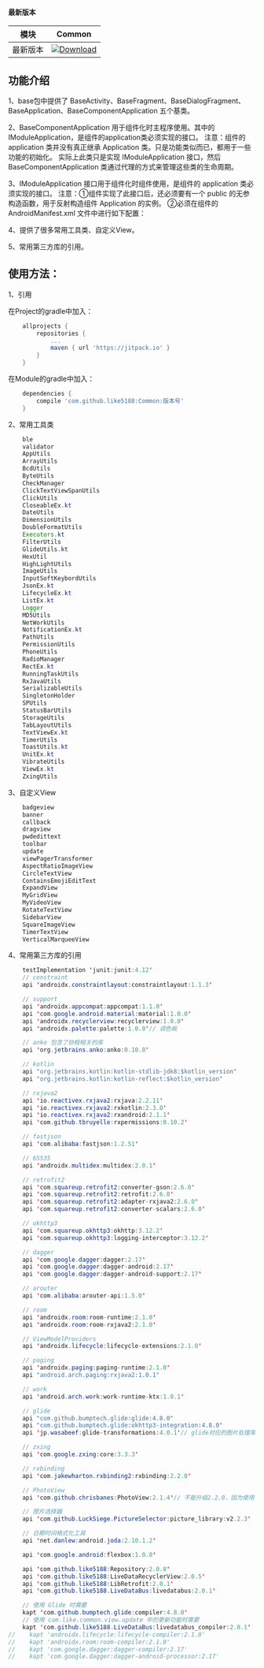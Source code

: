 #### 最新版本

模块|Common
---|---
最新版本|[![Download](https://jitpack.io/v/like5188/Common.svg)](https://jitpack.io/#like5188/Common)

## 功能介绍
1、base包中提供了 BaseActivity、BaseFragment、BaseDialogFragment、BaseApplication、BaseComponentApplication 五个基类。

2、BaseComponentApplication 用于组件化时主程序使用。其中的 IModuleApplication，是组件的application类必须实现的接口。
注意：组件的 application 类并没有真正继承 Application 类。只是功能类似而已，都用于一些功能的初始化。
实际上此类只是实现 IModuleApplication 接口，然后 BaseComponentApplication 类通过代理的方式来管理这些类的生命周期。

3、IModuleApplication 接口用于组件化时组件使用，是组件的 application 类必须实现的接口。
注意：①组件实现了此接口后，还必须要有一个 public 的无参构造函数，用于反射构造组件 Application 的实例。
②必须在组件的 AndroidManifest.xml 文件中进行如下配置：<meta-data android:name="实现类的全限定类名" android:value="IModuleApplication" />

4、提供了很多常用工具类、自定义View。

5、常用第三方库的引用。

## 使用方法：

1、引用

在Project的gradle中加入：
```groovy
    allprojects {
        repositories {
            ...
            maven { url 'https://jitpack.io' }
        }
    }
```
在Module的gradle中加入：
```groovy
    dependencies {
        compile 'com.github.like5188:Common:版本号'
    }
```

2、常用工具类
```java
    ble
    validator
    AppUtils
    ArrayUtils
    BcdUtils
    ByteUtils
    CheckManager
    ClickTextViewSpanUtils
    ClickUtils
    CloseableEx.kt
    DateUtils
    DimensionUtils
    DoubleFormatUtils
    Executors.kt
    FilterUtils
    GlideUtils.kt
    HexUtil
    HighLightUtils
    ImageUtils
    InputSoftKeybordUtils
    JsonEx.kt
    LifecycleEx.kt
    ListEx.kt
    Logger
    MD5Utils
    NetWorkUtils
    NotificationEx.kt
    PathUtils
    PermissionUtils
    PhoneUtils
    RadioManager
    RectEx.kt
    RunningTaskUtils
    RxJavaUtils
    SerializableUtils
    SingletonHolder
    SPUtils
    StatusBarUtils
    StorageUtils
    TabLayoutUtils
    TextViewEx.kt
    TimerUtils
    ToastUtils.kt
    UnitEx.kt
    VibrateUtils
    ViewEx.kt
    ZxingUtils
```

3、自定义View
```java
    badgeview
    banner
    callback
    dragview
    pwdedittext
    toolbar
    update
    viewPagerTransformer
    AspectRatioImageView
    CircleTextView
    ContainsEmojiEditText
    ExpandView
    MyGridView
    MyVideoView
    RotateTextView
    SidebarView
    SquareImageView
    TimerTextView
    VerticalMarqueeView
```

4、常用第三方库的引用
```java
    testImplementation 'junit:junit:4.12'
    // constraint
    api 'androidx.constraintlayout:constraintlayout:1.1.3'

    // support
    api 'androidx.appcompat:appcompat:1.1.0'
    api 'com.google.android.material:material:1.0.0'
    api 'androidx.recyclerview:recyclerview:1.0.0'
    api 'androidx.palette:palette:1.0.0'// 调色板

    // anko 包含了协程相关的库
    api 'org.jetbrains.anko:anko:0.10.8'

    // kotlin
    api "org.jetbrains.kotlin:kotlin-stdlib-jdk8:$kotlin_version"
    api "org.jetbrains.kotlin:kotlin-reflect:$kotlin_version"

    // rxjava2
    api 'io.reactivex.rxjava2:rxjava:2.2.11'
    api 'io.reactivex.rxjava2:rxkotlin:2.3.0'
    api 'io.reactivex.rxjava2:rxandroid:2.1.1'
    api 'com.github.tbruyelle:rxpermissions:0.10.2'

    // fastjson
    api 'com.alibaba:fastjson:1.2.51'

    // 65535
    api 'androidx.multidex:multidex:2.0.1'

    // retrofit2
    api 'com.squareup.retrofit2:converter-gson:2.6.0'
    api 'com.squareup.retrofit2:retrofit:2.6.0'
    api 'com.squareup.retrofit2:adapter-rxjava2:2.6.0'
    api 'com.squareup.retrofit2:converter-scalars:2.6.0'

    // okhttp3
    api 'com.squareup.okhttp3:okhttp:3.12.2'
    api 'com.squareup.okhttp3:logging-interceptor:3.12.2'

    // dagger
    api 'com.google.dagger:dagger:2.17'
    api 'com.google.dagger:dagger-android:2.17'
    api 'com.google.dagger:dagger-android-support:2.17'

    // arouter
    api 'com.alibaba:arouter-api:1.5.0'

    // room
    api 'androidx.room:room-runtime:2.1.0'
    api 'androidx.room:room-rxjava2:2.1.0'

    // ViewModelProviders
    api 'androidx.lifecycle:lifecycle-extensions:2.1.0'

    // paging
    api 'androidx.paging:paging-runtime:2.1.0'
    api "android.arch.paging:rxjava2:1.0.1"

    // work
    api 'android.arch.work:work-runtime-ktx:1.0.1'

    // glide
    api "com.github.bumptech.glide:glide:4.8.0"
    api "com.github.bumptech.glide:okhttp3-integration:4.8.0"
    api 'jp.wasabeef:glide-transformations:4.0.1'// glide对应的图片处理库，可以转换图片为圆形、圆角矩形、高斯模糊等等效果

    // zxing
    api 'com.google.zxing:core:3.3.3'

    // rxbinding
    api 'com.jakewharton.rxbinding2:rxbinding:2.2.0'

    // PhotoView
    api 'com.github.chrisbanes:PhotoView:2.1.4'// 不能升级2.2.0，因为使用了AndroidX库，不能和support库共存。

    // 图片选择器
    api 'com.github.LuckSiege.PictureSelector:picture_library:v2.2.3'

    // 日期时间格式化工具
    api 'net.danlew:android.joda:2.10.1.2'

    api 'com.google.android:flexbox:1.0.0'

    api 'com.github.like5188:Repository:2.0.8'
    api 'com.github.like5188:LiveDataRecyclerView:2.0.5'
    api 'com.github.like5188:LibRetrofit:2.0.1'
    api 'com.github.like5188.LiveDataBus:livedatabus:2.0.1'

    // 使用 Glide 时需要
    kapt 'com.github.bumptech.glide:compiler:4.8.0'
    // 使用 com.like.common.view.update 中的更新功能时需要
    kapt 'com.github.like5188.LiveDataBus:livedatabus_compiler:2.0.1'
//    kapt 'androidx.lifecycle:lifecycle-compiler:2.1.0'
//    kapt 'androidx.room:room-compiler:2.1.0'
//    kapt 'com.google.dagger:dagger-compiler:2.17'
//    kapt 'com.google.dagger:dagger-android-processor:2.17'
```